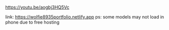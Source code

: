 https://youtu.be/aogbj3HQ5Vc


link: https://wolfie8935portfolio.netlify.app
ps: some models may not load in phone due to free hosting
